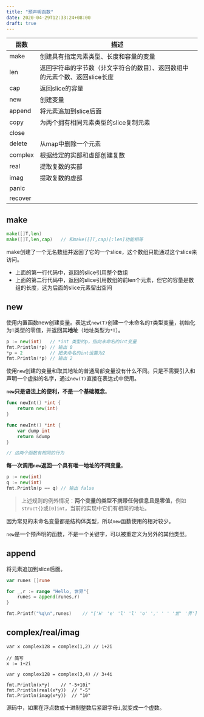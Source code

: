 ```yaml
---
title: "预声明函数"
date: 2020-04-29T12:33:24+08:00
draft: true
---
```


|函数|描述|
|---|---|
|make|创建具有指定元素类型、长度和容量的变量|
|len|返回字符串的字节数（非文字符合的数目）、返回数组中的元素个数、返回slice长度|
|cap|返回slice的容量|
|new|创建变量|
|append|将元素追加到slice后面|
|copy|为两个拥有相同元素类型的slice复制元素|
|close||
|delete|从map中删除一个元素|
|complex|根据给定的实部和虚部创建复数|
|real|提取复数的实部|
|imag|提取复数的虚部|
|panic||
|recover||

## make

```go
make([]T,len)
make([]T,len,cap)   // 和make([]T,cap)[:len]功能相等
```

make创建了一个无名数组并返回了它的一个slice，这个数组只能通过这个slice来访问。

- 上面的第一行代码中，返回的slice引用整个数组
- 上面的第二行代码中，返回的slice引用数组的前len个元素，但它的容量是数组的长度，这为后面的slice元素留出空间

## new

使用内置函数new创建变量。表达式`new(T)`创建一个未命名的`T`类型变量，初始化为`T`类型的零值，并返回其**地址**（地址类型为`*T`）。

```go
p := new(int)   // *int 类型的p，指向未命名的int变量
fmt.Println(*p) // 输出 0
*p = 2          // 把未命名的int设置为2
fmt.Println(*p) // 输出 2
```

使用`new`创建的变量和取其地址的普通局部变量没有什么不同。只是不需要引入和声明一个虚拟的名字，通过`new(T)`直接在表达式中使用。

**`new`只是语法上的便利，不是一个基础概念**。

```go
func newInt() *int {
    return new(int)
}

func newInt() *int {
    var dump int
    return &dump
}

// 这两个函数有相同的行为
```

**每一次调用`new`返回一个具有唯一地址的不同变量**。

```go
p := new(int)
q := new(int)
fmt.Println(p == q) // 输出 false
```

> 上述规则的例外情况：**两个变量的类型不携带任何信息且是零值**，例如`struct{}`或`[0]int`，当前的实现中它们有相同的地址。

因为常见的未命名变量都是结构体类型，所以`new`函数使用的相对较少。

`new`是一个预声明的函数，不是一个关键字，可以被重定义为另外的其他类型。

## append

将元素追加到slice后面。

```go
var runes []rune

for _,r := range "Hello, 世界"{
    runes = append(runes,r)
}

fmt.Printf("%q\n",runes)    // "['H' 'e' 'l' 'l' 'o' ',' ' ' '世' '界']"
```

## complex/real/imag

```golang
var x complex128 = complex(1,2) // 1+2i

// 简写
x := 1+2i

var y complex128 = complex(3,4) // 3+4i

fmt.Println(x*y)    // "-5+10i"
fmt.Println(real(x*y))  // "-5"
fmt.Println(imag(x*y))  // "10"
```

源码中，如果在浮点数或十进制整数后紧跟字母`i`,就变成一个虚数。
